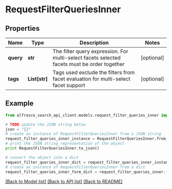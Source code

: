 # RequestFilterQueriesInner


## Properties
Name | Type | Description | Notes
------------ | ------------- | ------------- | -------------
**query** | **str** | The filter query expression. For multi-select facets selected facets must be order together  | [optional] 
**tags** | **List[str]** | Tags used exclude the filters from facet evaluation for multi-select facet support | [optional] 

## Example

```python
from alfresco_search_api_client.models.request_filter_queries_inner import RequestFilterQueriesInner

# TODO update the JSON string below
json = "{}"
# create an instance of RequestFilterQueriesInner from a JSON string
request_filter_queries_inner_instance = RequestFilterQueriesInner.from_json(json)
# print the JSON string representation of the object
print RequestFilterQueriesInner.to_json()

# convert the object into a dict
request_filter_queries_inner_dict = request_filter_queries_inner_instance.to_dict()
# create an instance of RequestFilterQueriesInner from a dict
request_filter_queries_inner_form_dict = request_filter_queries_inner.from_dict(request_filter_queries_inner_dict)
```
[[Back to Model list]](../README.md#documentation-for-models) [[Back to API list]](../README.md#documentation-for-api-endpoints) [[Back to README]](../README.md)


